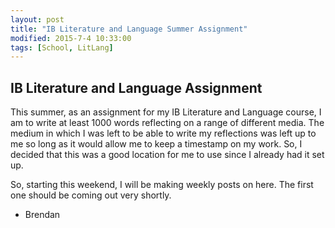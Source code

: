 ```yaml
---
layout: post
title: "IB Literature and Language Summer Assignment"
modified: 2015-7-4 10:33:00
tags: [School, LitLang]
---
```


## IB Literature and Language Assignment
This summer, as an assignment for my IB Literature and Language course, I am to write at least 1000 words reflecting on a range of different media. The medium in which I was left to be able to write my reflections was left up to me so long as it would allow me to keep a timestamp on my work. So, I decided that this was a good location for me to use since I already had it set up.

So, starting this weekend, I will be making weekly posts on here. The first one should be coming out very shortly.

- Brendan
